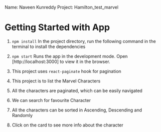 Name: Naveen Kunreddy
Project: Hamilton_test_marvel

# Getting Started with App
   1. `npm install`
        In the project directory, run the following command in the terminal to install the dependencies  
   2.  `npm start`
        Runs the app in the development mode.
        Open [http://localhost:3000] to view it in the browser.


1. This project uses `react-paginate` hook for pagination 
2. This project is to list the Marvel Characters 
3. All the characters are paginated, which can be easily navigated
4. We can search for favourite Character 
5. All the characters can be sorted in Ascending, Descending and Randomly 
6. Click on the card to see more info about the character 

